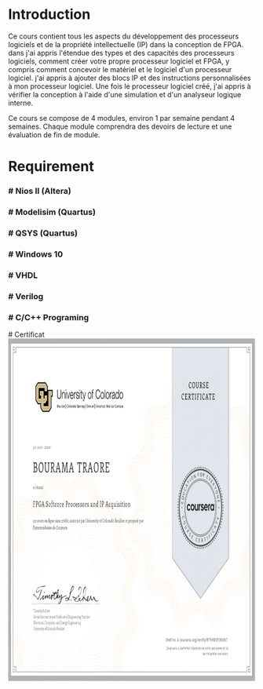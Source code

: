 # Introduction
<p> Ce cours contient  tous les aspects du développement des processeurs logiciels et de la propriété intellectuelle (IP) dans la conception de FPGA. 
dans j'ai appris  l'étendue des types et des capacités des processeurs logiciels, comment créer votre propre processeur logiciel et FPGA,
y compris comment concevoir le matériel et le logiciel d'un processeur logiciel. 
j'ai appris à ajouter des blocs IP et des instructions personnalisées à mon processeur logiciel. Une fois le processeur logiciel créé, 
j'ai appris  à vérifier la conception à l'aide d'une simulation et d'un analyseur logique interne. 
</p>
<p>Ce cours se compose de 4 modules, environ 1 par semaine pendant 4 semaines. Chaque module comprendra des devoirs de lecture et une évaluation de fin de module.</p>

<h1>Requirement </h1>
<h3># Nios II (Altera) </h3>
<h3># Modelisim (Quartus) </h3>
<h3># QSYS (Quartus) </h3>
<h3># Windows 10</h3>
<h3># VHDL</h3>
<h3># Verilog</h3>
<h3># C/C++ Programing</h3>
# Certificat

<img align="left" width="1000" height="700" src="../FPGA Softcore Processors and IP Acquisition/Coursera R79HDVY3KXN7_page-0001.jpg">
